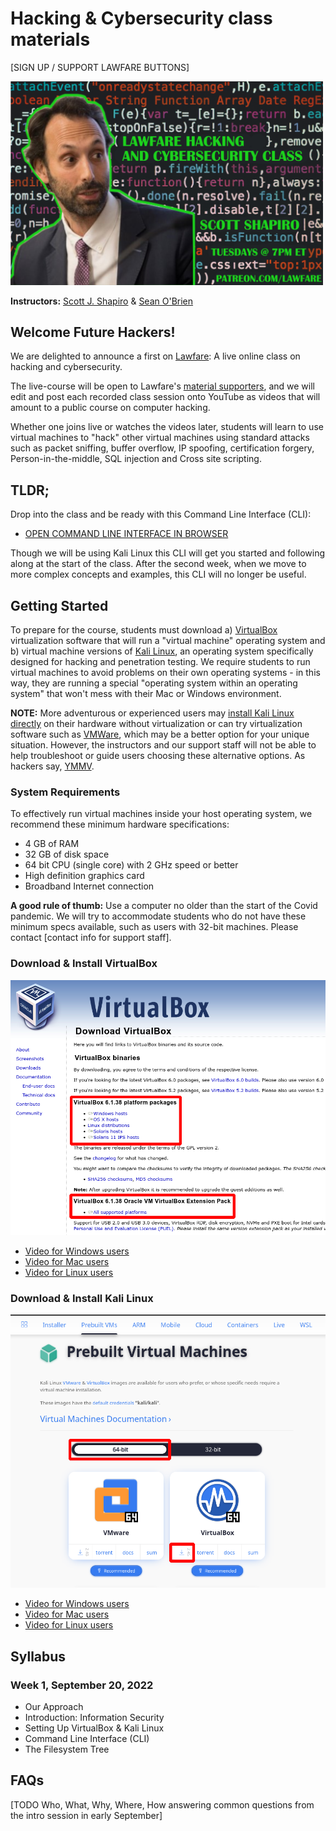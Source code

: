 # Hacking &amp; Cybersecurity class materials

[SIGN UP / SUPPORT LAWFARE BUTTONS]

<img src="scott-promo.png" width="500" />

**Instructors:** [Scott J. Shapiro](mailto:scott.shapiro@yale.edu) &amp; [Sean O'Brien](mailto:sean.obrien@yale.edu)

## Welcome Future Hackers!

We are delighted to announce a first on [Lawfare](https://www.lawfareblog.com/lawfare-hacking-and-cybersecurity-course): A live online class on hacking and cybersecurity.

The live-course will be open to Lawfare's [material supporters](https://www.patreon.com/lawfare), and we will edit and post each recorded class session onto YouTube as videos that will amount to a public course on computer hacking. 

Whether one joins live or watches the videos later, students will learn to use virtual machines to "hack" other virtual machines using standard attacks such as packet sniffing, buffer overflow, IP spoofing, certification forgery, Person-in-the-middle, SQL injection and Cross site scripting.

## TLDR;
Drop into the class and be ready with this Command Line Interface (CLI): 

* [OPEN COMMAND LINE INTERFACE IN BROWSER](https://bellard.org/jslinux/vm.html?url=alpine-x86.cfg&mem=192)

Though we will be using Kali Linux this CLI will get you started and following along at the start of the class. After the second week, when we move to more complex concepts and examples, this CLI will no longer be useful.

## Getting Started

To prepare for the course, students must download a) [VirtualBox](https://virtualbox.org) virtualization software that will run a "virtual machine" operating system and b) virtual machine versions of [Kali Linux](https://www.kali.org/get-kali/#kali-virtual-machines), an operating system specifically designed for hacking and penetration testing. We require students to run virtual machines to avoid problems on their own operating systems - in this way, they are running a special "operating system within an operating system" that won't mess with their Mac or Windows environment.

**NOTE:** More adventurous or experienced users may [install Kali Linux directly](https://www.kali.org/get-kali/) on their hardware without virtualization or can try virtualization software such as [VMWare](https://www.vmware.com), which may be a better option for your unique situation. However, the instructors and our support staff will not be able to help troubleshoot or guide users choosing these alternative options. As hackers say, [YMMV](https://www.howtogeek.com/693183/what-does-ymmv-mean-and-how-do-you-use-it/).

### System Requirements

To effectively run virtual machines inside your host operating system, we recommend these minimum hardware specifications: 

* 4 GB of RAM
* 32 GB of disk space
* 64 bit CPU (single core) with 2 GHz speed or better
* High definition graphics card
* Broadband Internet connection

**A good rule of thumb:** Use a computer no older than the start of the Covid pandemic.  We will try to accommodate students who do not have these minimum specs available, such as users with 32-bit machines.  Please contact [contact info for support staff].

### Download & Install VirtualBox

<img src="virtualbox-download.png" width="600" />

* [Video for Windows users]()
* [Video for Mac users]()
* [Video for Linux users]()

### Download & Install Kali Linux

<img src="kali-download.png" width="600" />

* [Video for Windows users]()
* [Video for Mac users]()
* [Video for Linux users]()

## Syllabus

### Week 1, September 20, 2022

* Our Approach
* Introduction: Information Security
* Setting Up VirtualBox & Kali Linux
* Command Line Interface (CLI)
* The Filesystem Tree


## FAQs

[TODO Who, What, Why, Where, How answering common questions from the intro session in early September]
